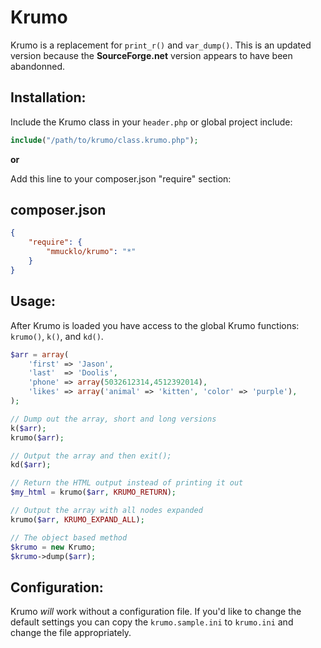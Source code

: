 Krumo
=====

Krumo is a replacement for `print_r()` and `var_dump()`. This is an updated version
because the **SourceForge.net** version appears to have been abandonned.

Installation:
-------------
Include the Krumo class in your `header.php` or global project include:

~~~PHP
include("/path/to/krumo/class.krumo.php");
~~~

**or**

Add this line to your composer.json "require" section:

composer.json
-------------
```json
{
	"require": {
		"mmucklo/krumo": "*"
	}
}
```

Usage:
------
After Krumo is loaded you have access to the global Krumo functions: `krumo()`, `k()`, and `kd()`.

```php
$arr = array(
	'first' => 'Jason',
	'last'  => 'Doolis',
	'phone' => array(5032612314,4512392014),
	'likes' => array('animal' => 'kitten', 'color' => 'purple'),
);

// Dump out the array, short and long versions
k($arr);
krumo($arr);

// Output the array and then exit();
kd($arr);

// Return the HTML output instead of printing it out
$my_html = krumo($arr, KRUMO_RETURN);

// Output the array with all nodes expanded
krumo($arr, KRUMO_EXPAND_ALL);

// The object based method
$krumo = new Krumo;
$krumo->dump($arr);
```

Configuration:
--------------

Krumo *will* work without a configuration file. If you'd like to change the default settings you can copy the `krumo.sample.ini` to `krumo.ini` and change the file appropriately.
